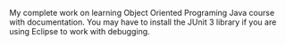 My complete work on learning Object Oriented Programing Java course with documentation. 
You may have to install the JUnit 3 library if you are using Eclipse to work with debugging.

